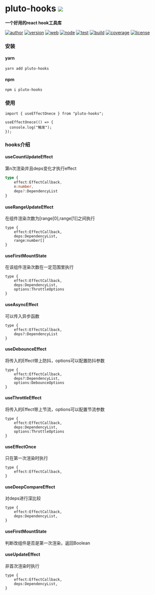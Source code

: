 # pluto-hooks <img src="https://img.shields.io/badge/pluto-hooks/hooks工具库-66f.svg">

**一个好用的react hook工具库**


[![author](https://img.shields.io/badge/author-pluto-lam-f66.svg)](https://github.com/Lin-dev-source/hooks)
[![version](https://img.shields.io/badge/version-0.0.2-f66.svg)](https://github.com/Lin-dev-source/hooks)
[![web](https://img.shields.io/badge/web-%3E%3D%2095%25-3c9.svg)](https://github.com/Lin-dev-source/hooks)
[![node](https://img.shields.io/badge/node-%3E%3D%208.0.0-3c9.svg)](https://github.com/Lin-dev-source/hooks)
[![test](https://img.shields.io/badge/test-passing-f90.svg)](https://github.com/Lin-dev-source/hooks)
[![build](https://img.shields.io/badge/build-passing-f90.svg)](https://github.com/Lin-dev-source/hooks)
[![coverage](https://img.shields.io/badge/coverage-90%25-09f.svg)](https://github.com/Lin-dev-source/hooks)
[![license](https://img.shields.io/badge/license-MIT-09f.svg)](https://github.com/Lin-dev-source/hooks)



### 安装

#### yarn

```
yarn add pluto-hooks
```

#### npm

```
npm i pluto-hooks
```



### 使用

```react
import { useEffectOnece } from "pluto-hooks";

useEffectOnece(() => {
  console.log("触发");
});
```



### hooks介绍

#### useCountUpdateEffect

第n次渲染并且deps变化才执行effect

```ts
type {
	effect:EffectCallback,
    n:number,
    deps?:DependencyList
}
```



#### useRangeUpdateEffect

在组件渲染次数为[range[0],range[1]]之间执行

```
type {
	effect:EffectCallback,
	deps:DependencyList,
	range:number[]
}
```



#### useFirstMountState

在该组件渲染次数在一定范围里执行

```
type {
	effect:EffectCallback,
	deps:DependencyList,
	options:ThrottleOptions
}
```



#### useAsyncEffect

可以传入异步函数

```
type {
	effect:EffectCallback,
	deps?:DependencyList
}
```



#### useDebounceEffect

将传入的Effect带上防抖，options可以配置防抖参数

```
type {
    effect:EffectCallback,
    deps?:DependencyList,
    options:DebounceOptions
}
```



#### useThrottleEffect

将传入的Effect带上节流，options可以配置节流参数

```
type {
	effect:EffectCallback,
	deps:DependencyList,
	options:ThrottleOptions
}
```



#### useEffectOnce

只在第一次渲染时执行

```
type {
	effect:EffectCallback,
}
```



#### useDeepCompareEffect

对deps进行深比较

```
type {
	effect:EffectCallback,
	deps:DependencyList,
}
```



#### useFirstMountState

判断改组件是否是第一次渲染，返回Boolean





#### useUpdateEffect

非首次渲染时执行

```
type {
	effect:EffectCallback,
	deps:DependencyList,
}
```

